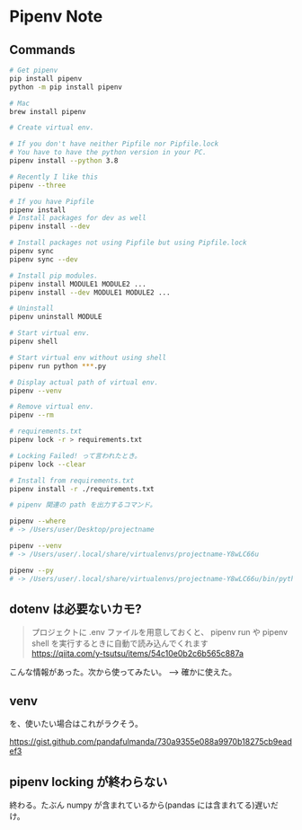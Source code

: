 Pipenv Note 
===

## Commands

```bash
# Get pipenv
pip install pipenv
python -m pip install pipenv

# Mac 
brew install pipenv

# Create virtual env.

# If you don't have neither Pipfile nor Pipfile.lock
# You have to have the python version in your PC.
pipenv install --python 3.8

# Recently I like this
pipenv --three

# If you have Pipfile
pipenv install
# Install packages for dev as well
pipenv install --dev

# Install packages not using Pipfile but using Pipfile.lock
pipenv sync
pipenv sync --dev 

# Install pip modules.
pipenv install MODULE1 MODULE2 ...
pipenv install --dev MODULE1 MODULE2 ...

# Uninstall
pipenv uninstall MODULE

# Start virtual env.
pipenv shell

# Start virtual env without using shell
pipenv run python ***.py
```

```bash
# Display actual path of virtual env.
pipenv --venv

# Remove virtual env.
pipenv --rm
```

```bash
# requirements.txt
pipenv lock -r > requirements.txt

# Locking Failed! って言われたとき。
pipenv lock --clear
```

```bash
# Install from requirements.txt
pipenv install -r ./requirements.txt
```

```bash
# pipenv 関連の path を出力するコマンド。

pipenv --where
# -> /Users/user/Desktop/projectname

pipenv --venv
# -> /Users/user/.local/share/virtualenvs/projectname-Y8wLC66u

pipenv --py
# -> /Users/user/.local/share/virtualenvs/projectname-Y8wLC66u/bin/python
```

## dotenv は必要ないカモ?

> プロジェクトに .env ファイルを用意しておくと、 pipenv run や pipenv shell を実行するときに自動で読み込んでくれます  
> https://qiita.com/y-tsutsu/items/54c10e0b2c6b565c887a

こんな情報があった。次から使ってみたい。  --> 確かに使えた。

## venv

を、使いたい場合はこれがラクそう。

https://gist.github.com/pandafulmanda/730a9355e088a9970b18275cb9eadef3

## pipenv locking が終わらない

終わる。たぶん numpy が含まれているから(pandas には含まれてる)遅いだけ。
